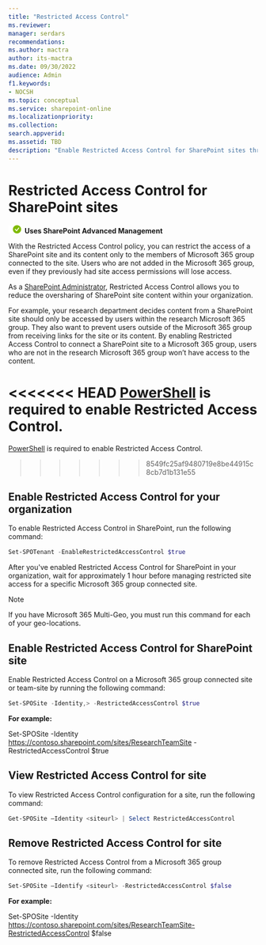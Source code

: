 ```yaml
---
title: "Restricted Access Control"
ms.reviewer: 
manager: serdars
recommendations: 
ms.author: mactra
author: its-mactra
ms.date: 09/30/2022
audience: Admin
f1.keywords:
- NOCSH 
ms.topic: conceptual
ms.service: sharepoint-online
ms.localizationpriority: 
ms.collection:  
search.appverid:
ms.assetid: TBD
description: "Enable Restricted Access Control for SharePoint sites through Microsoft 365 Group Membership"
---
```

# Restricted Access Control for SharePoint sites

![](media/yes.png) **Uses SharePoint Advanced Management**

With the Restricted Access Control policy, you can restrict the access of a SharePoint site and its content only to the members of Microsoft 365 group connected to the site. Users who are not added in the Microsoft 365 group, even if they previously had site access permissions will lose access.

As a [SharePoint Administrator](sharepoint-admin-role.md), Restricted Access Control allows you to reduce the oversharing of SharePoint site content within your organization.

For example, your research department decides content from a SharePoint site should only be accessed by users within the research Microsoft 365 group. They also want to prevent users outside of the Microsoft 365 group from receiving links for the site or its content. By enabling Restricted Access Control to connect a SharePoint site to a Microsoft 365 group, users who are not in the research Microsoft 365 group won’t have access to the content. 

<<<<<<< HEAD
[PowerShell](https://learn.microsoft.com/powershell/sharepoint/sharepoint-online/connect-sharepoint-online) is required to enable Restricted Access Control.
=======
[PowerShell](https://learn.microsoft.com/powershell/sharepoint/sharepoint-online/connect-sharepoint-online) is required to enable Restricted Access Control. 
>>>>>>> 8549fc25af9480719e8be44915c8cb7d1b131e55

## Enable Restricted Access Control for your organization

To enable Restricted Access Control in SharePoint, run the following command:

```Powershell
Set-SPOTenant -EnableRestrictedAccessControl $true
```

After you've enabled Restricted Access Control for SharePoint in your organization, wait for approximately 1 hour before managing restricted site access for a specific Microsoft 365 group connected site.

> [!NOTE]
> If you have Microsoft 365 Multi-Geo, you must run this command for each of your geo-locations.

## Enable Restricted Access Control for SharePoint site

Enable Restricted Access Control on a Microsoft 365 group connected site or team-site by running the following command:

```Powershell
Set-SPOSite -Identity,> -RestrictedAccessControl $true
```

**For example:**

Set-SPOSite -Identity <https://contoso.sharepoint.com/sites/ResearchTeamSite> -RestrictedAccessControl $true

## View Restricted Access Control for site

To view Restricted Access Control configuration for a site, run the following command:

```Powershell
Get-SPOSite –Identity <siteurl> | Select RestrictedAccessControl
```

## Remove Restricted Access Control for site

To remove Restricted Access Control from a Microsoft 365 group connected site, run the following command:

```Powershell
Set-SPOSite –Identify <siteurl> -RestrictedAccessControl $false
```

**For example:**

Set-SPOSite -Identity <https://contoso.sharepoint.com/sites/ResearchTeamSite-RestrictedAccessControl> $false
